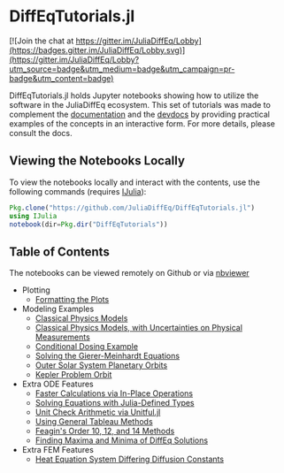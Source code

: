 # DiffEqTutorials.jl

[![Join the chat at https://gitter.im/JuliaDiffEq/Lobby](https://badges.gitter.im/JuliaDiffEq/Lobby.svg)](https://gitter.im/JuliaDiffEq/Lobby?utm_source=badge&utm_medium=badge&utm_campaign=pr-badge&utm_content=badge)

DiffEqTutorials.jl holds Jupyter notebooks showing how to utilize the software in
the JuliaDiffEq ecosystem. This set of tutorials was made to complement the
[documentation](http://docs.juliadiffeq.org/latest/) and the [devdocs](http://devdocs.juliadiffeq.org/latest/)
by providing practical examples of the concepts in an interactive form. For more details, please
consult the docs.

## Viewing the Notebooks Locally

To view the notebooks locally and interact with the contents, use the following
commands (requires [IJulia](https://github.com/JuliaLang/IJulia.jl)):

```julia
Pkg.clone("https://github.com/JuliaDiffEq/DiffEqTutorials.jl")
using IJulia
notebook(dir=Pkg.dir("DiffEqTutorials"))
```

## Table of Contents

The notebooks can be viewed remotely on Github or via [nbviewer](http://nbviewer.jupyter.org/github/JuliaDiffEq/DiffEqTutorials.jl/tree/master/)

- Plotting
  - [Formatting the Plots](http://nbviewer.jupyter.org/github/JuliaDiffEq/DiffEqTutorials.jl/blob/master/Plotting/Formatting%20the%20Plots.ipynb)
- Modeling Examples
  - [Classical Physics Models](http://nbviewer.jupyter.org/github/JuliaDiffEq/DiffEqTutorials.jl/blob/master/PhysicalModels/ClassicalPhysics.ipynb)
  - [Classical Physics Models, with Uncertainties on Physical Measurements](http://nbviewer.jupyter.org/github/JuliaDiffEq/DiffEqTutorials.jl/blob/master/PhysicalModels/NumberUncertainties.ipynb)
  - [Conditional Dosing Example](http://nbviewer.jupyter.org/github/JuliaDiffEq/DiffEqTutorials.jl/blob/master/ExtraODEFeatures/ConditionalDosing.ipynb)
  - [Solving the Gierer-Meinhardt  Equations](http://nbviewer.jupyter.org/github/JuliaDiffEq/DiffEqTutorials.jl/blob/master/ExtraFEMFeatures/Solving%20the%20Gierer-Meinhardt%20Equations.ipynb)
  - [Outer Solar System Planetary Orbits](http://nbviewer.jupyter.org/github/JuliaDiffEq/DiffEqTutorials.jl/blob/master/PhysicalModels/Outer-Solar-System.ipynb)
  - [Kepler Problem Orbit](http://nbviewer.jupyter.org/github/JuliaDiffEq/DiffEqTutorials.jl/blob/master/PhysicalModels/KeplerProblem.ipynb)
- Extra ODE Features
  - [Faster Calculations via In-Place Operations](http://nbviewer.jupyter.org/github/JuliaDiffEq/DiffEqTutorials.jl/blob/master/ExtraODEFeatures/Faster%20Calculations%20via%20In-Place%20Operations.ipynb)
  - [Solving Equations with Julia-Defined Types](http://nbviewer.jupyter.org/github/JuliaDiffEq/DiffEqTutorials.jl/blob/master/ExtraODEFeatures/Solving%20Equations%20in%20With%20Julia-Defined%20Types.ipynb)
  - [Unit Check Arithmetic via Unitful.jl](http://nbviewer.jupyter.org/github/JuliaDiffEq/DiffEqTutorials.jl/blob/master/ExtraODEFeatures/Unit%20Checked%20Arithmetic%20via%20Unitful.ipynb)
  - [Using General Tableau Methods](http://nbviewer.jupyter.org/github/JuliaDiffEq/DiffEqTutorials.jl/blob/master/ExtraODEFeatures/Using%20General%20Tableau%20Methods.ipynb)
  - [Feagin's Order 10, 12, and 14 Methods](http://nbviewer.jupyter.org/github/JuliaDiffEq/DiffEqTutorials.jl/blob/master/ExtraODEFeatures/Feagin%27s%20Order%2010%2C%2012%2C%20and%2014%20methods.ipynb)
  - [Finding Maxima and Minima of DiffEq Solutions](http://nbviewer.jupyter.org/github/JuliaDiffEq/DiffEqTutorials.jl/blob/master/ExtraODEFeatures/ODEMaxMin.ipynb)
- Extra FEM Features
  - [Heat Equation System Differing Diffusion Constants](http://nbviewer.jupyter.org/github/JuliaDiffEq/DiffEqTutorials.jl/blob/master/ExtraFEMFeatures/Heat%20Equation%20System%20Differing%20Diffusion%20Constants.ipynb)
